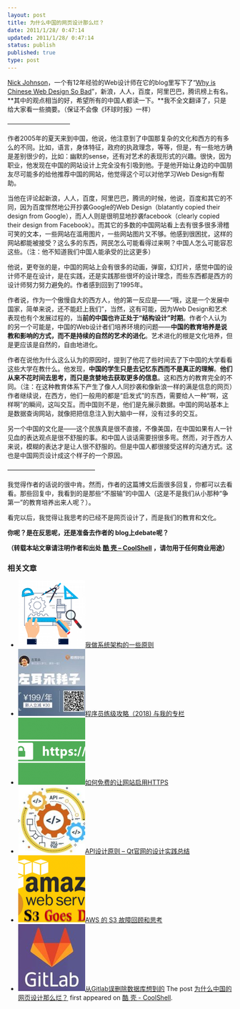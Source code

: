 ```yaml
---
layout: post
title: 为什么中国的网页设计那么烂？
date: 2011/1/28/ 0:47:14
updated: 2011/1/28/ 0:47:14
status: publish
published: true
type: post
---
```


[Nick Johnson](http://thinkvitamin.com/author/nickjohnson/)，一个有12年经验的Web设计师在它的blog里写下了“[Why is Chinese Web Design So Bad](http://thinkvitamin.com/design/why-is-chinese-web-design-so-bad/)”，新浪，人人，百度，阿里巴巴，腾讯榜上有名。**其中的观点相当的好，希望所有的中国人都读一下。**我不全文翻译了，只是给大家看一些摘要。（保证不会像《环球时报》一样）


——————————


作者2005年的夏天来到中国，他说，他注意到了中国那复杂的文化和西方的有多么的不同。比如，语言，身体特征，政府的执政理念，等等，但是，有一些地方确是差别很少的，比如：幽默的sense，还有对艺术的表现形式的兴趣。很快，因为职业，他发现在中国的网站设计上完全没有引吸到他。于是他开始让身边的中国朋友尽可能多的给他推荐中国的网站，他觉得这个可以对他学习Web Design有帮助。


当他在评论起新浪，人人，百度，阿里巴巴，腾讯的时候，他说，百度和其它的不同，因为百度悍然地公开抄袭Google的Web Design（blatantly copied their design from Google），而人人则是很明显地抄袭facebook（clearly copied their design from Facebook）。而其它的多数的中国网站看上去有很多很多滑稽可笑的文本，一些网站在滥用图片，一些网站图片又不够。他感到很困扰，这样的网站都能被接受？这么多的东西，网民怎么可能看得过来啊？中国人怎么可能容忍这些。（注：他不知道我们中国人能承受的比这更多）



他说，更夸张的是，中国的网站上会有很多的动画，弹窗，幻灯片，感觉中国的设计师不是在设计，是在实践，还是实践那些很坏的设计理念，而些东西都是西方的设计师努力努力避免的。作者感到回到了1995年。


作者说，作为一个傲慢自大的西方人，他的第一反应是——“哦，这是一个发展中国家，简单来说，还不能赶上我们”，当然，这有可能，因为Web Design和艺术表现也有个发展过程的，当**前的中国也许正处于“结构设计”时期**。作者个人认为的另一个可能是，中国的Web设计者们培养环境的问题——**中国的教育培养是说教和影响的方式，而不是持续的自然的艺术的进化**。艺术进化的根是文化培养，但是更应该是自然的，自由地进化。


作者在说他为什么这么认为的原因时，提到了他花了些时间去了下中国的大学看看这些大学在教什么。他发现，**中国的学生只是去记忆东西而不是真正的理解**。**他们从来不花时间去思考，而只是贪婪地去获取更多的信息**。这和西方的教育完全的不同。（注：在这种教育体系下产生了像人人同抄袭和像新浪一样的满是信息的网页）作者继续说，在西方，他们一般用的都是“启发式”的东西，需要给人一种“啊，这样啊”的瞬间，这叫交互。而中国则不是，他们是先展示数据。中国的网站基本上是数据查询网站，就像把把信息注入到大脑中一样，没有过多的交互。


另一个中国的文化是——这个民族真是很不直接，不像美国，在中国如果有人一针见血的表达观点是很不舒服的事。和中国人谈话需要拐很多弯。然而，对于西方人来说，模糊的表达才是让人很不舒服的。但是中国人都很接受这样的沟通方式。这也是中国网页设计成这个样子的一个原因。


——————————————


我觉得作者的话说的很中肯。然而，作者的这篇博文后面很多回复，你都可以去看看。那些回复中，我看到的是那些“不服输”的中国人（这是不是我们从小那种“争第一”的教育培养出来人呢？）。


看完以后，我觉得让我思考的已经不是网页设计了，而是我们的教育和文化。


**你呢？是在反思呢，还是准备去作者的 blog上debate呢？**



**（转载本站文章请注明作者和出处 [酷 壳 – CoolShell](https://coolshell.cn/) ，请勿用于任何商业用途）**



### 相关文章

* [![我做系统架构的一些原则](../wp-content/uploads/2021/12/bachelor-mechanical-eng-icon@72x-150x150.png)](https://coolshell.cn/articles/21672.html)[我做系统架构的一些原则](https://coolshell.cn/articles/21672.html)
* [![程序员练级攻略（2018)  与我的专栏](../wp-content/uploads/2018/05/300x262-150x150.jpg)](https://coolshell.cn/articles/18360.html)[程序员练级攻略（2018) 与我的专栏](https://coolshell.cn/articles/18360.html)
* [![如何免费的让网站启用HTTPS](../wp-content/uploads/2017/08/enable-https-banner-150x150.png)](https://coolshell.cn/articles/18094.html)[如何免费的让网站启用HTTPS](https://coolshell.cn/articles/18094.html)
* [![API设计原则 – Qt官网的设计实践总结](../wp-content/uploads/2017/07/api-design-300x278-2-150x150.jpg)](https://coolshell.cn/articles/18024.html)[API设计原则 – Qt官网的设计实践总结](https://coolshell.cn/articles/18024.html)
* [![AWS 的 S3 故障回顾和思考](../wp-content/uploads/2017/03/Amazon-Web-Services-Down-150x150.png)](https://coolshell.cn/articles/17737.html)[AWS 的 S3 故障回顾和思考](https://coolshell.cn/articles/17737.html)
* [![从Gitlab误删除数据库想到的](../wp-content/uploads/2017/02/gitlab-600-150x150.jpg)](https://coolshell.cn/articles/17680.html)[从Gitlab误删除数据库想到的](https://coolshell.cn/articles/17680.html)
The post [为什么中国的网页设计那么烂？](https://coolshell.cn/articles/3605.html) first appeared on [酷 壳 - CoolShell](https://coolshell.cn).